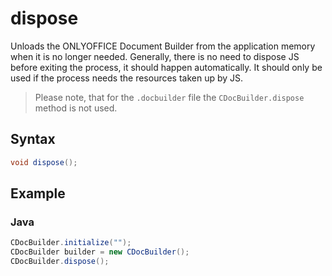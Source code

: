 # dispose

Unloads the ONLYOFFICE Document Builder from the application memory when it is no longer needed. Generally, there is no need to dispose JS before exiting the process, it should happen automatically. It should only be used if the process needs the resources taken up by JS.

> Please note, that for the `.docbuilder` file the `CDocBuilder.dispose` method is not used.

## Syntax

```java
void dispose();
```

## Example

### Java

``` java
CDocBuilder.initialize("");
CDocBuilder builder = new CDocBuilder();
CDocBuilder.dispose();
```
